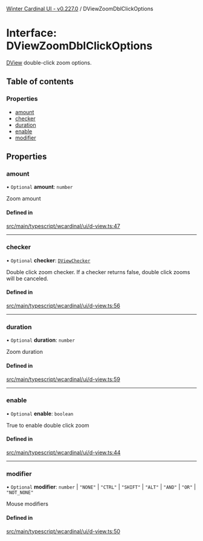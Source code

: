 [Winter Cardinal UI - v0.227.0](../index.md) / DViewZoomDblClickOptions

# Interface: DViewZoomDblClickOptions

[DView](DView.md) double-click zoom options.

## Table of contents

### Properties

- [amount](DViewZoomDblClickOptions.md#amount)
- [checker](DViewZoomDblClickOptions.md#checker)
- [duration](DViewZoomDblClickOptions.md#duration)
- [enable](DViewZoomDblClickOptions.md#enable)
- [modifier](DViewZoomDblClickOptions.md#modifier)

## Properties

### amount

• `Optional` **amount**: `number`

Zoom amount

#### Defined in

[src/main/typescript/wcardinal/ui/d-view.ts:47](https://github.com/winter-cardinal/winter-cardinal-ui/blob/v0.227.0/src/main/typescript/wcardinal/ui/d-view.ts#L47)

___

### checker

• `Optional` **checker**: [`DViewChecker`](../index.md#dviewchecker)

Double click zoom checker.
If a checker returns false, double click zooms will be canceled.

#### Defined in

[src/main/typescript/wcardinal/ui/d-view.ts:56](https://github.com/winter-cardinal/winter-cardinal-ui/blob/v0.227.0/src/main/typescript/wcardinal/ui/d-view.ts#L56)

___

### duration

• `Optional` **duration**: `number`

Zoom duration

#### Defined in

[src/main/typescript/wcardinal/ui/d-view.ts:59](https://github.com/winter-cardinal/winter-cardinal-ui/blob/v0.227.0/src/main/typescript/wcardinal/ui/d-view.ts#L59)

___

### enable

• `Optional` **enable**: `boolean`

True to enable double click zoom

#### Defined in

[src/main/typescript/wcardinal/ui/d-view.ts:44](https://github.com/winter-cardinal/winter-cardinal-ui/blob/v0.227.0/src/main/typescript/wcardinal/ui/d-view.ts#L44)

___

### modifier

• `Optional` **modifier**: `number` \| ``"NONE"`` \| ``"CTRL"`` \| ``"SHIFT"`` \| ``"ALT"`` \| ``"AND"`` \| ``"OR"`` \| ``"NOT_NONE"``

Mouse modifiers

#### Defined in

[src/main/typescript/wcardinal/ui/d-view.ts:50](https://github.com/winter-cardinal/winter-cardinal-ui/blob/v0.227.0/src/main/typescript/wcardinal/ui/d-view.ts#L50)
